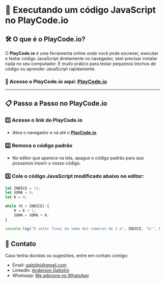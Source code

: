 # 🚀 Executando um código JavaScript no PlayCode.io

## 🛠️ O que é o PlayCode.io?
O **PlayCode.io** é uma ferramenta online onde você pode escrever, executar e testar código JavaScript diretamente no navegador, sem precisar instalar nada no seu computador. É muito prático para testar pequenos trechos de código ou aprender JavaScript rapidamente.

### 🔗 Acesse o PlayCode.io aqui: [PlayCode.io](https://playcode.io/javascript)

---

## 📋 Passo a Passo no PlayCode.io

### 1️⃣ **Acesse o link do PlayCode.io**
- Abra o navegador e vá até o **[PlayCode.io](https://playcode.io/javascript)**.

### 2️⃣ **Remova o código padrão**
- No editor que aparece na tela, apague o código padrão para que possamos inserir o nosso código.

### 3️⃣ **Cole o código JavaScript modificado abaixo no editor**:
```javascript
let INDICE = 13;
let SOMA = 0;
let K = 0;

while (K < INDICE) {
    K = K + 1;
    SOMA = SOMA + K;
}

console.log("O valor final da soma dos números de 1 a", INDICE, "é:", SOMA);
```

## 📲 Contato
Caso tenha dúvidas ou sugestões, entre em contato comigo:

 - Email: gaitolini@gmail.com
 - LinkedIn: [Anderson Gaitolini](https://www.linkedin.com/in/andersongaitolini/)
 - Whatsapp: [Me adicione no WhatsApp](https://wa.me/qr/CFND4RGOJHHUN1)

